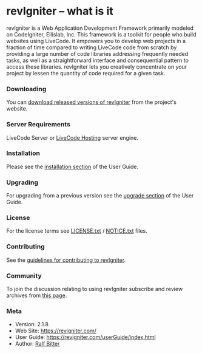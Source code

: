 # revIgniter – what is it

revIgniter is a Web Application Development Framework primarily modeled on CodeIgniter, Ellislab, Inc. This framework is a toolkit for people who build websites using LiveCode. It empowers you to develop web projects in a fraction of time compared to writing LiveCode code from scratch by providing a large number of code libraries addressing frequently needed tasks, as well as a straightforward interface and consequential pattern to access these libraries. revIgniter lets you creatively concentrate on your project by lessen the quantity of code required for a given task.

### Downloading

You can [download released versions of revIgniter](https://revigniter.com/) from the project's website.

### Server Requirements

LiveCode Server or [LiveCode Hosting](https://livecode.com/hosting/) server engine.

### Installation

Please see the [installation section](https://revigniter.com/userGuide/installation/index.html) of the User Guide.

### Upgrading

For upgrading from a previous version see the [upgrade section](https://revigniter.com/userGuide/installation/upgrading.html) of the User Guide.

### License

For the license terms see [LICENSE.txt](LICENSE.txt) / [NOTICE.txt](NOTICE.txt) files.

### Contributing

See the [guidelines for contributing to revIgniter](CONTRIBUTING.md).

### Community

To join the discussion relating to using revIgniter subscribe and review archives from [this page](http://lists.livecodejournal.com/listinfo.cgi/revigniter-livecodejournal.com).

### Meta

-   Version: 2.1.8
-   Web Site: <https://revigniter.com/>
-   User Guide: <https://revigniter.com/userGuide/index.html>
-   Author:  [Ralf Bitter](mailto:rabit@revigniter.com)
